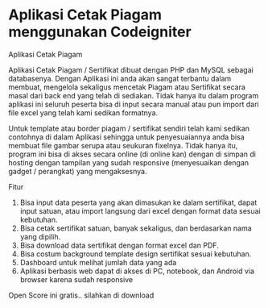 # Aplikasi Cetak Piagam menggunakan Codeigniter 


Aplikasi Cetak Piagam

Aplikasi Cetak Piagam / Sertifikat dibuat dengan PHP dan MySQL sebagai databasenya. Dengan Aplikasi ini anda akan sangat terbantu dalam membuat, mengelola sekaligus mencetak Piagam atau Sertifikat secara masal dari back end yang telah di sediakan. Tidak hanya itu dalam program aplikasi ini seluruh peserta bisa di input secara manual atau pun import dari file excel yang telah kami sedikan formatnya.

Untuk template atau border piagam / sertifikat sendiri telah kami sedikan contohnya di dalam Aplikasi sehingga untuk penyesuaiannya anda bisa membuat file gambar serupa atau seukuran fixelnya. Tidak hanya itu, program ini bisa di akses secara online (di online kan) dengan di simpan di hosting dengan tampilan yang sudah responsive (menyesuaikan dengan gadget / perangkat) yang mengaksesnya.

Fitur

1. Bisa input data peserta yang akan dimasukan ke dalam sertifikat, dapat input satuan, atau import langsung dari excel dengan format data sesuai kebutuhan.
2. Bisa cetak sertifikat satuan, banyak sekaligus, dan berdasarkan nama yang dipilih.
3. Bisa download data sertifikat dengan format excel dan PDF. 
4. Bisa costum background template design sertifikat sesuai kebutuhan.
5. Dashboard untuk melihat jumlah data yang ada
6. Aplikasi berbasis web dapat di akses di PC, notebook, dan Android via browser karena sudah responsive

Open Score ini gratis..
silahkan di download
